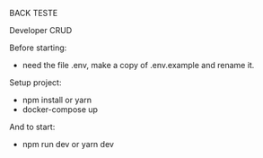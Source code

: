 BACK TESTE

Developer CRUD

Before starting:
- need the file .env, make a copy of .env.example and rename it.

Setup project:

- npm install or yarn
- docker-compose up

And to start:

- npm run dev or yarn dev
